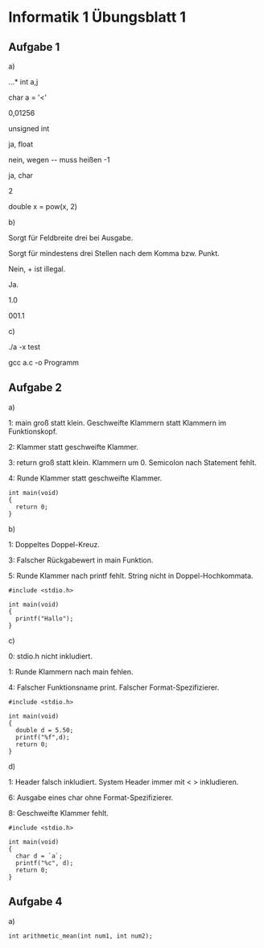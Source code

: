 # Informatik 1 Übungsblatt 1

## Aufgabe 1

a)

...* int a,j

char a = '<'

0,01256

unsigned int

ja, float

nein, wegen -- muss heißen -1

ja, char

2

double x = pow(x, 2)

b)

Sorgt für Feldbreite drei bei Ausgabe.

Sorgt für mindestens drei Stellen nach dem Komma bzw. Punkt.

Nein, + ist illegal.

Ja.

1.0

001.1

c)

./a -x test

gcc a.c -o Programm

## Aufgabe 2

a)

1: main groß statt klein. Geschweifte Klammern statt Klammern im Funktionskopf.

2: Klammer statt geschweifte Klammer.

3: return groß statt klein. Klammern um 0. Semicolon nach Statement fehlt.

4: Runde Klammer statt geschweifte Klammer.

```
int main(void)
{
  return 0;
}
```

b)

1: Doppeltes Doppel-Kreuz.

3: Falscher Rückgabewert in main Funktion.

5: Runde Klammer nach printf fehlt. String nicht in Doppel-Hochkommata.

```
#include <stdio.h>

int main(void)
{
  printf("Hallo");
}
```

c)

0: stdio.h nicht inkludiert.

1: Runde Klammern nach main fehlen.

4: Falscher Funktionsname print. Falscher Format-Spezifizierer.

```
#include <stdio.h>

int main(void)
{
  double d = 5.50;
  printf("%f",d);
  return 0;
}
```

d)

1: Header falsch inkludiert. System Header immer mit < > inkludieren.

6: Ausgabe eines char ohne Format-Spezifizierer.

8: Geschweifte Klammer fehlt.

```
#include <stdio.h>

int main(void)
{
  char d = `a`;
  printf("%c", d);
  return 0;
}
```

## Aufgabe 4

a)

```
int arithmetic_mean(int num1, int num2);
```